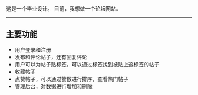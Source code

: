 这是一个毕业设计。
目前，我想做一个论坛网站。
***
## 主要功能
* 用户登录和注册
* 发布和评论帖子，还有回复评论
* 用户可以为帖子贴标签，可以通过标签找到被贴上这标签的帖子
* 收藏帖子
* 点赞帖子，可以通过赞数进行排序，查看热门帖子
* 管理后台，对数据进行增加和删除